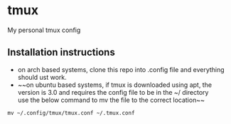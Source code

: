 # tmux
My personal tmux config

## Installation instructions

- on arch based systems, clone this repo into .config file and everything should ust work.
- ~~on ubuntu based systems, if tmux is downloaded using apt, the version is 3.0 and requires the config file to be in the ~/ directory  
use the below command to mv the file to the correct location~~

```
mv ~/.config/tmux/tmux.conf ~/.tmux.conf
```
